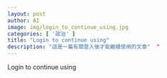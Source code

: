 ```yaml
---
layout: post
author: AI
image: img/login_to_continue_using.jpg
categories: [ '政治' ]
title: "Login to continue using"  
description: "這是一篇有關登入後才能繼續使用的文章"  "
---
```

Login to continue using